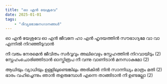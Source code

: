 ```yaml
---
title: "ഓ എൻ യേശുവേ"
date: 2025-01-01
tags:
    - "ദിവ്യഭോജനഗാനങ്ങൾ"
---
```


ഓ എൻ യേശുവേ
ഓ എൻ ജീവനേ
ഹാ എൻ ഹൃദയത്തിൻ സൗഭാഗ്യമേ
വാ വാ എന്നിൽ നിറഞ്ഞീടുവാൻ

നീ വരും നേരമെൻ ജീവിതം സർവ്വവും
അലിവെഴും സ്നേഹത്തിൻ നിറവായിടും (2)
സ്നേഹംചൊരിഞ്ഞിടാൻ ഓസ്തിരൂപ നീ
വന്നു വാണിടാൻ മനസാകുമോ (2)

ആധിയും വ്യാധിയും ഉള്ളിലുണ്ടെങ്കിലും
അരികിൽ നിൻ സാന്നിധ്യം മാത്രം മതി (2)
ഭാരം വഹിച്ചെന്നും ഞാൻ തളരുമ്പോൾ
എന്നെ താങ്ങിടാൻ നീ ഉണ്ടല്ലോ (2)
